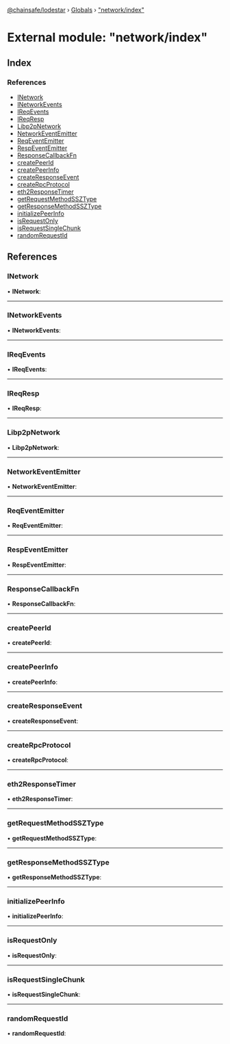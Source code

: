 [@chainsafe/lodestar](../README.md) › [Globals](../globals.md) › ["network/index"](_network_index_.md)

# External module: "network/index"

## Index

### References

* [INetwork](_network_index_.md#inetwork)
* [INetworkEvents](_network_index_.md#inetworkevents)
* [IReqEvents](_network_index_.md#ireqevents)
* [IReqResp](_network_index_.md#ireqresp)
* [Libp2pNetwork](_network_index_.md#libp2pnetwork)
* [NetworkEventEmitter](_network_index_.md#networkeventemitter)
* [ReqEventEmitter](_network_index_.md#reqeventemitter)
* [RespEventEmitter](_network_index_.md#respeventemitter)
* [ResponseCallbackFn](_network_index_.md#responsecallbackfn)
* [createPeerId](_network_index_.md#createpeerid)
* [createPeerInfo](_network_index_.md#createpeerinfo)
* [createResponseEvent](_network_index_.md#createresponseevent)
* [createRpcProtocol](_network_index_.md#createrpcprotocol)
* [eth2ResponseTimer](_network_index_.md#eth2responsetimer)
* [getRequestMethodSSZType](_network_index_.md#getrequestmethodssztype)
* [getResponseMethodSSZType](_network_index_.md#getresponsemethodssztype)
* [initializePeerInfo](_network_index_.md#initializepeerinfo)
* [isRequestOnly](_network_index_.md#isrequestonly)
* [isRequestSingleChunk](_network_index_.md#isrequestsinglechunk)
* [randomRequestId](_network_index_.md#randomrequestid)

## References

###  INetwork

• **INetwork**:

___

###  INetworkEvents

• **INetworkEvents**:

___

###  IReqEvents

• **IReqEvents**:

___

###  IReqResp

• **IReqResp**:

___

###  Libp2pNetwork

• **Libp2pNetwork**:

___

###  NetworkEventEmitter

• **NetworkEventEmitter**:

___

###  ReqEventEmitter

• **ReqEventEmitter**:

___

###  RespEventEmitter

• **RespEventEmitter**:

___

###  ResponseCallbackFn

• **ResponseCallbackFn**:

___

###  createPeerId

• **createPeerId**:

___

###  createPeerInfo

• **createPeerInfo**:

___

###  createResponseEvent

• **createResponseEvent**:

___

###  createRpcProtocol

• **createRpcProtocol**:

___

###  eth2ResponseTimer

• **eth2ResponseTimer**:

___

###  getRequestMethodSSZType

• **getRequestMethodSSZType**:

___

###  getResponseMethodSSZType

• **getResponseMethodSSZType**:

___

###  initializePeerInfo

• **initializePeerInfo**:

___

###  isRequestOnly

• **isRequestOnly**:

___

###  isRequestSingleChunk

• **isRequestSingleChunk**:

___

###  randomRequestId

• **randomRequestId**:
